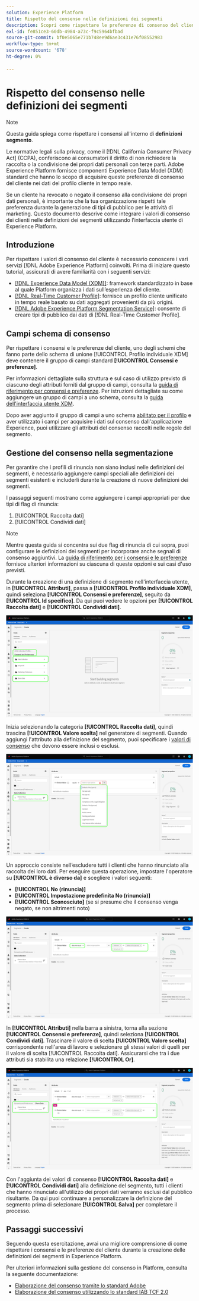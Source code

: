 ```yaml
---
solution: Experience Platform
title: Rispetto del consenso nelle definizioni dei segmenti
description: Scopri come rispettare le preferenze di consenso del cliente per la raccolta di dati personali e la condivisione nelle operazioni di segmentazione.
exl-id: fe851ce3-60db-4984-a73c-f9c5964bfbad
source-git-commit: bf0e5065e771b748ee9d6ae3c431e76f08552983
workflow-type: tm+mt
source-wordcount: '678'
ht-degree: 0%

---
```


# Rispetto del consenso nelle definizioni dei segmenti

>[!NOTE]
>
>Questa guida spiega come rispettare i consensi all&#39;interno di **definizioni segmento**.

Le normative legali sulla privacy, come il [!DNL California Consumer Privacy Act] (CCPA), conferiscono ai consumatori il diritto di non richiedere la raccolta o la condivisione dei propri dati personali con terze parti. Adobe Experience Platform fornisce componenti Experience Data Model (XDM) standard che hanno lo scopo di acquisire queste preferenze di consenso del cliente nei dati del profilo cliente in tempo reale.

Se un cliente ha revocato o negato il consenso alla condivisione dei propri dati personali, è importante che la tua organizzazione rispetti tale preferenza durante la generazione di tipi di pubblico per le attività di marketing. Questo documento descrive come integrare i valori di consenso dei clienti nelle definizioni dei segmenti utilizzando l’interfaccia utente di Experience Platform.

## Introduzione

Per rispettare i valori di consenso del cliente è necessario conoscere i vari servizi [!DNL Adobe Experience Platform] coinvolti. Prima di iniziare questo tutorial, assicurati di avere familiarità con i seguenti servizi:

* [[!DNL Experience Data Model (XDM)]](../../xdm/home.md): framework standardizzato in base al quale Platform organizza i dati sull’esperienza del cliente.
* [[!DNL Real-Time Customer Profile]](../../profile/home.md): fornisce un profilo cliente unificato in tempo reale basato su dati aggregati provenienti da più origini.
* [[!DNL Adobe Experience Platform Segmentation Service]](../home.md): consente di creare tipi di pubblico dai dati di [!DNL Real-Time Customer Profile].

## Campi schema di consenso

Per rispettare i consensi e le preferenze del cliente, uno degli schemi che fanno parte dello schema di unione [!UICONTROL Profilo individuale XDM] deve contenere il gruppo di campi standard **[!UICONTROL Consensi e preferenze]**.

Per informazioni dettagliate sulla struttura e sul caso di utilizzo previsto di ciascuno degli attributi forniti dal gruppo di campi, consulta la [guida di riferimento per consensi e preferenze](../../xdm/field-groups/profile/consents.md). Per istruzioni dettagliate su come aggiungere un gruppo di campi a uno schema, consulta la [guida dell&#39;interfaccia utente XDM](../../xdm/ui/resources/schemas.md#add-field-groups).

Dopo aver aggiunto il gruppo di campi a uno schema [abilitato per il profilo](../../xdm/ui/resources/schemas.md#profile) e aver utilizzato i campi per acquisire i dati sul consenso dall&#39;applicazione Experience, puoi utilizzare gli attributi del consenso raccolti nelle regole del segmento.

## Gestione del consenso nella segmentazione

Per garantire che i profili di rinuncia non siano inclusi nelle definizioni dei segmenti, è necessario aggiungere campi speciali alle definizioni dei segmenti esistenti e includerli durante la creazione di nuove definizioni dei segmenti.

I passaggi seguenti mostrano come aggiungere i campi appropriati per due tipi di flag di rinuncia:

1. [!UICONTROL Raccolta dati]
1. [!UICONTROL Condividi dati]

>[!NOTE]
>
>Mentre questa guida si concentra sui due flag di rinuncia di cui sopra, puoi configurare le definizioni dei segmenti per incorporare anche segnali di consenso aggiuntivi. La [guida di riferimento per i consensi e le preferenze](../../xdm/field-groups/profile/consents.md) fornisce ulteriori informazioni su ciascuna di queste opzioni e sui casi d&#39;uso previsti.

Durante la creazione di una definizione di segmento nell&#39;interfaccia utente, in **[!UICONTROL Attributi]**, passa a **[!UICONTROL Profilo individuale XDM]**, quindi seleziona **[!UICONTROL Consensi e preferenze]**, seguito da **[!UICONTROL Id specifico]**. Da qui puoi vedere le opzioni per **[!UICONTROL Raccolta dati]** e **[!UICONTROL Condividi dati]**.

![](../images/tutorials/opt-outs/consents.png)

Inizia selezionando la categoria **[!UICONTROL Raccolta dati]**, quindi trascina **[!UICONTROL Valore scelta]** nel generatore di segmenti. Quando aggiungi l&#39;attributo alla definizione del segmento, puoi specificare i [valori di consenso](../../xdm/field-groups/profile/consents.md#choice-values) che devono essere inclusi o esclusi.

![](../images/tutorials/opt-outs/consent-values.png)

Un approccio consiste nell’escludere tutti i clienti che hanno rinunciato alla raccolta dei loro dati. Per eseguire questa operazione, impostare l&#39;operatore su **[!UICONTROL è diverso da]** e scegliere i valori seguenti:

* **[!UICONTROL No (rinuncia)]**
* **[!UICONTROL Impostazione predefinita No (rinuncia)]**
* **[!UICONTROL Sconosciuto]** (se si presume che il consenso venga negato, se non altrimenti noto)

![](../images/tutorials/opt-outs/collect.png)

In **[!UICONTROL Attributi]** nella barra a sinistra, torna alla sezione **[!UICONTROL Consensi e preferenze]**, quindi seleziona **[!UICONTROL Condividi dati]**. Trascinare il valore di scelta **[!UICONTROL Valore scelta]** corrispondente nell&#39;area di lavoro e selezionare gli stessi valori di quelli per il valore di scelta [!UICONTROL Raccolta dati]. Assicurarsi che tra i due attributi sia stabilita una relazione **[!UICONTROL Or]**.

![](../images/tutorials/opt-outs/share.png)

Con l&#39;aggiunta dei valori di consenso **[!UICONTROL Raccolta dati]** e **[!UICONTROL Condividi dati]** alla definizione del segmento, tutti i clienti che hanno rinunciato all&#39;utilizzo dei propri dati verranno esclusi dal pubblico risultante. Da qui puoi continuare a personalizzare la definizione del segmento prima di selezionare **[!UICONTROL Salva]** per completare il processo.

## Passaggi successivi

Seguendo questa esercitazione, avrai una migliore comprensione di come rispettare i consensi e le preferenze del cliente durante la creazione delle definizioni dei segmenti in Experience Platform.

Per ulteriori informazioni sulla gestione del consenso in Platform, consulta la seguente documentazione:

* [Elaborazione del consenso tramite lo standard Adobe](../../landing/governance-privacy-security/consent/adobe/overview.md)
* [Elaborazione del consenso utilizzando lo standard IAB TCF 2.0](../../landing/governance-privacy-security/consent/iab/overview.md)
